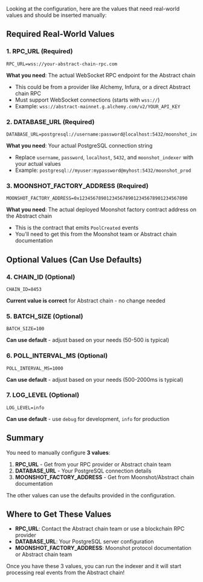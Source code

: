 Looking at the configuration, here are the values that need real-world values and should be inserted manually:

## Required Real-World Values

### 1. **RPC_URL** (Required)
```env
RPC_URL=wss://your-abstract-chain-rpc.com
```
**What you need**: The actual WebSocket RPC endpoint for the Abstract chain
- This could be from a provider like Alchemy, Infura, or a direct Abstract chain RPC
- Must support WebSocket connections (starts with `wss://`)
- Example: `wss://abstract-mainnet.g.alchemy.com/v2/YOUR_API_KEY`

### 2. **DATABASE_URL** (Required)
```env
DATABASE_URL=postgresql://username:password@localhost:5432/moonshot_indexer
```
**What you need**: Your actual PostgreSQL connection string
- Replace `username`, `password`, `localhost`, `5432`, and `moonshot_indexer` with your actual values
- Example: `postgresql://myuser:mypassword@myhost:5432/moonshot_prod`

### 3. **MOONSHOT_FACTORY_ADDRESS** (Required)
```env
MOONSHOT_FACTORY_ADDRESS=0x1234567890123456789012345678901234567890
```
**What you need**: The actual deployed Moonshot factory contract address on the Abstract chain
- This is the contract that emits `PoolCreated` events
- You'll need to get this from the Moonshot team or Abstract chain documentation

## Optional Values (Can Use Defaults)

### 4. **CHAIN_ID** (Optional)
```env
CHAIN_ID=8453
```
**Current value is correct** for Abstract chain - no change needed

### 5. **BATCH_SIZE** (Optional)
```env
BATCH_SIZE=100
```
**Can use default** - adjust based on your needs (50-500 is typical)

### 6. **POLL_INTERVAL_MS** (Optional)
```env
POLL_INTERVAL_MS=1000
```
**Can use default** - adjust based on your needs (500-2000ms is typical)

### 7. **LOG_LEVEL** (Optional)
```env
LOG_LEVEL=info
```
**Can use default** - use `debug` for development, `info` for production

## Summary

You need to manually configure **3 values**:

1. **RPC_URL** - Get from your RPC provider or Abstract chain team
2. **DATABASE_URL** - Your PostgreSQL connection details
3. **MOONSHOT_FACTORY_ADDRESS** - Get from Moonshot/Abstract chain documentation

The other values can use the defaults provided in the configuration.

## Where to Get These Values

- **RPC_URL**: Contact the Abstract chain team or use a blockchain RPC provider
- **DATABASE_URL**: Your PostgreSQL server configuration
- **MOONSHOT_FACTORY_ADDRESS**: Moonshot protocol documentation or Abstract chain team

Once you have these 3 values, you can run the indexer and it will start processing real events from the Abstract chain!